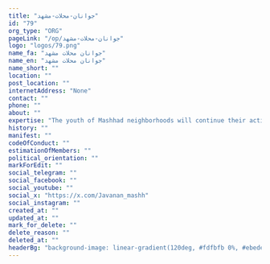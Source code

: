 ```yaml
---
title: "جوانان-محلات-مشهد"
id: "79"
org_type: "ORG"
pageLink: "/op/جوانان-محلات-مشهد"
logo: "logos/79.png"
name_fa: "جوانان محلات مشهد"
name_en: "جوانان محلات مشهد"
name_short: ""
location: ""
post_location: ""
internetAddress: "None"
contact: ""
phone: ""
about: ""
expertise: "The youth of Mashhad neighborhoods will continue their activities until the overthrow of the Islamic Republic regime. 'Jowanan Mahalat Mashhad' has no thought other than the freedom of Iran and does not support any particular political trend"
history: ""
manifest: ""
codeOfConduct: ""
estimationOfMembers: ""
political_orientation: ""
markForEdit: ""
social_telegram: ""
social_facebook: ""
social_youtube: ""
social_x: "https://x.com/Javanan_mashh"
social_instagram: ""
created_at: ""
updated_at: ""
mark_for_delete: ""
delete_reason: ""
deleted_at: ""
headerBg: "background-image: linear-gradient(120deg, #fdfbfb 0%, #ebedee 100%);"
---
```

